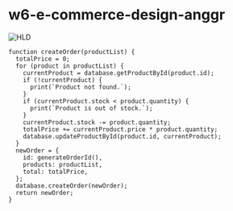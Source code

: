 # w6-e-commerce-design-anggr


![HLD](https://res.cloudinary.com/djudfrj8s/image/upload/v1677846141/Week%206/HLD_jv9m5f.png)

```
function createOrder(productList) {
  totalPrice = 0;
  for (product in productList) {
    currentProduct = database.getProductById(product.id);
    if (!currentProduct) {
      print(`Product not found.`);
    }
    if (currentProduct.stock < product.quantity) {
      print(`Product is out of stock.`);
    }
    currentProduct.stock -= product.quantity;
    totalPrice += currentProduct.price * product.quantity;
    database.updateProductById(product.id, currentProduct);
  }
  newOrder = {
    id: generateOrderId(),
    products: productList,
    total: totalPrice,
  };
  database.createOrder(newOrder);
  return newOrder;
}



```
